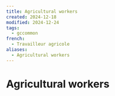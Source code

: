 ```yaml
---
title: Agricultural workers
created: 2024-12-18
modified: 2024-12-24
tags:
  - gccommon
french:
  - Travailleur agricole
aliases:
  - Agricultural workers
---
```

# Agricultural workers
